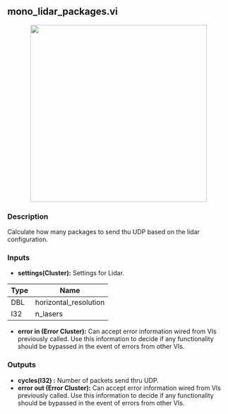 ## mono_lidar_packages.vi
<p align="center">
<img src="https://github.com/monoDriveIO/client/raw/master/WikiPhotos/LV_client/utilities/mono__lidar__packagesc.png" 
width="400"  />
</p>

### Description 
Calculate how many packages to send thu UDP based on the lidar configuration.

### Inputs

- **settings(Cluster):** Settings for Lidar.

| Type  | Name   |
| ------------ | ------------ |
|DBL  | horizontal_resolution |
|I32 | n_lasers  |
- **error in (Error Cluster):** Can accept error information wired from VIs previously called. Use this information to decide if any functionality should be bypassed in the event of errors from other VIs.


### Outputs

- **cycles(I32) :** Number of packets send thru UDP.
- **error out (Error Cluster):** Can accept error information wired from VIs previously called. Use this information to decide if any functionality should be bypassed in the event of errors from other VIs.
